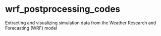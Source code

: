 # wrf_postprocessing_codes
Extracting and visualizing simulation data from the Weather Research and Forecasting (WRF) model